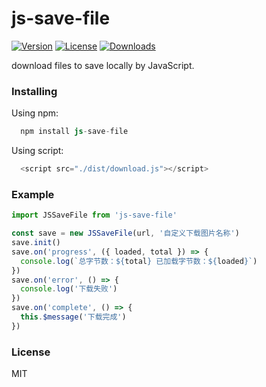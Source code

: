 # js-save-file

  <a href="https://www.npmjs.com/package/js-save-file"><img src="https://img.shields.io/npm/v/js-save-file.svg" alt="Version"></a>
  <a href="https://www.npmjs.com/package/js-save-file"><img src="https://img.shields.io/npm/l/js-save-file.svg" alt="License"></a>
  <a href="https://www.npmjs.com/package/js-save-file"><img src="https://img.shields.io/npm/dm/js-save-file.svg" alt="Downloads"></a>

  download files to save locally by JavaScript.

### Installing

  Using npm:

```s
  npm install js-save-file
```

  Using script:

```s
  <script src="./dist/download.js"></script>
```

### Example

```JavaScript
import JSSaveFile from 'js-save-file'

const save = new JSSaveFile(url, '自定义下载图片名称')
save.init()
save.on('progress', ({ loaded, total }) => {
  console.log(`总字节数：${total} 已加载字节数：${loaded}`)
})
save.on('error', () => {
  console.log('下载失败')
})
save.on('complete', () => {
  this.$message('下载完成')
})
```

### License

  MIT

